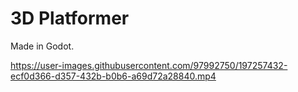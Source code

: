 # 3D Platformer
Made in Godot.

https://user-images.githubusercontent.com/97992750/197257432-ecf0d366-d357-432b-b0b6-a69d72a28840.mp4
